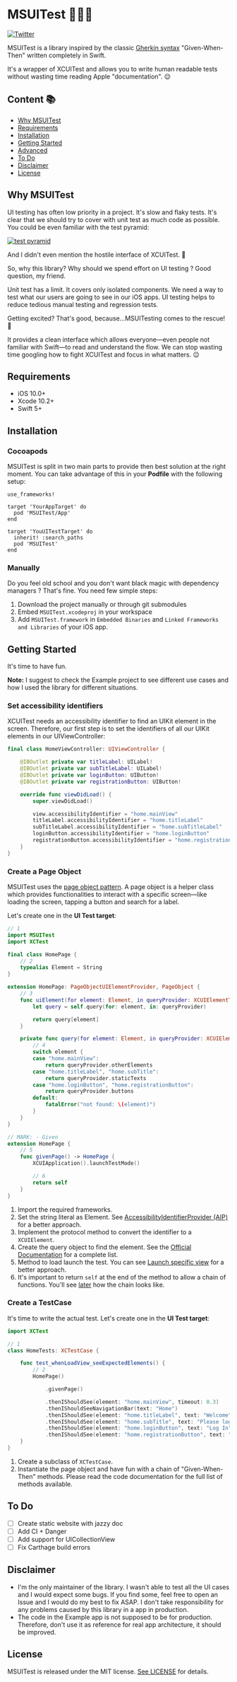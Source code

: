 # MSUITest 🤖🔎🐛

[![Twitter](https://img.shields.io/twitter/url/https/MarcoSantadev.svg?label=MarcoSantaDev&style=social)](https://twitter.com/MarcoSantaDev)

MSUITest is a library inspired by the classic [Gherkin syntax](http://docs.behat.org/en/v2.5/guides/1.gherkin.html) "Given-When-Then" written completely in Swift.

It's a wrapper of XCUITest and allows you to write human readable tests without wasting time reading Apple "documentation". 😌

## Content 📚

* [Why MSUITest](#why-msuitest)
* [Requirements](#requirements)
* [Installation](#installation)
* [Getting Started](#getting-started)
* [Advanced](Documentation/Advanced.md)
* [To Do](#to-do)
* [Disclaimer](#disclaimer)
* [License](#license)

## Why MSUITest

UI testing has often low priority in a project. It's slow and flaky tests. It's clear that we should try to cover with unit test as much code as possible. You could be even familiar with the test pyramid:

[![test pyramid](https://martinfowler.com/articles/practical-test-pyramid/testPyramid.png)](https://martinfowler.com/articles/practical-test-pyramid.html)

And I didn't even mention the hostile interface of XCUITest. 🤫

So, why this library? Why should we spend effort on UI testing ? Good question, my friend.

Unit test has a limit. It covers only isolated components. We need a way to test what our users are going to see in our iOS apps. UI testing helps to reduce tedious manual testing and regression tests.

Getting excited? That's good, because...MSUITesting comes to the rescue! 🎉

It provides a clean interface which allows everyone—even people not familiar with Swift—to read and understand the flow. We can stop wasting time googling how to fight XCUITest and focus in what matters. 😉

## Requirements

* iOS 10.0+
* Xcode 10.2+
* Swift 5+

## Installation

### Cocoapods

MSUITest is split in two main parts to provide then best solution at the right moment. You can take advantage of this in your **Podfile** with the following setup:

```
use_frameworks!

target 'YourAppTarget' do
  pod 'MSUITest/App'
end

target 'YouUITestTarget' do
  inherit! :search_paths
  pod 'MSUITest'
end

```

### Manually

Do you feel old school and you don't want black magic with dependency managers ? That's fine. You need few simple steps:

1. Download the project manually or through git submodules
2. Embed `MSUITest.xcodeproj` in your workspace
3. Add `MSUITest.framework` in `Embedded Binaries` and `Linked Frameworks and Libraries` of your iOS app.

## Getting Started

It's time to have fun.

**Note:**
I suggest to check the Example project to see different use cases and how I used the library for different situations.

### Set accessibility identifiers

XCUITest needs an accessibility identifier to find an UIKit element in the screen. Therefore, our first step is to set the identifiers of all our UIKit elements in our UIViewController:

```swift
final class HomeViewController: UIViewController {

    @IBOutlet private var titleLabel: UILabel!
    @IBOutlet private var subTitleLabel: UILabel!
    @IBOutlet private var loginButton: UIButton!
    @IBOutlet private var registrationButton: UIButton!

    override func viewDidLoad() {
        super.viewDidLoad()

        view.accessibilityIdentifier = "home.mainView"
        titleLabel.accessibilityIdentifier = "home.titleLabel"
        subTitleLabel.accessibilityIdentifier = "home.subTitleLabel"
        loginButton.accessibilityIdentifier = "home.loginButton"
        registrationButton.accessibilityIdentifier = "home.registrationButton"
    }
}
```

### Create a Page Object

MSUITest uses the [page object pattern](https://martinfowler.com/bliki/PageObject.html). A page object is a helper class which provides functionalities to interact with a specific screen—like loading the screen, tapping a button and search for a label.

Let's create one in the **UI Test target**:

```swift
// 1
import MSUITest
import XCTest

final class HomePage {
    // 2
    typealias Element = String
}

extension HomePage: PageObjectUIElementProvider, PageObject {
    // 3
    func uiElement(for element: Element, in queryProvider: XCUIElementTypeQueryProvider) -> XCUIElement {
        let query = self.query(for: element, in: queryProvider)

        return query[element]
    }

    private func query(for element: Element, in queryProvider: XCUIElementTypeQueryProvider) -> XCUIElementQuery {
        // 4
        switch element {
        case "home.mainView":
            return queryProvider.otherElements
        case "home.titleLabel", "home.subTitle":
            return queryProvider.staticTexts
        case "home.loginButton", "home.registrationButton":
            return queryProvider.buttons
        default:
            fatalError("not found: \(element)")
        }
    }
}

// MARK: - Given
extension HomePage {
    // 5
    func givenPage() -> HomePage {
        XCUIApplication().launchTestMode()

        // 6
        return self
    }
}
```

1. Import the required frameworks.
2. Set the string literal as Element. See [AccessibilityIdentifierProvider (AIP)](Documentation/Advanced.md#AccessibilityIdentifierProvider-(AIP)) for a better approach.
3. Implement the protocol method to convert the identifier to a `XCUIElement`.
4. Create the query object to find the element. See the [Official Documentation](https://developer.apple.com/documentation/xctest/xcuielementtypequeryprovider) for a complete list.
5. Method to load launch the test. You can see [Launch specific view](Documentation/Advanced.md#launch-specific-view) for a better approach.
6. It's important to return `self` at the end of the method to allow a chain of functions. You'll see [later](#create-a-testcase) how the chain looks like.

### Create a TestCase

It's time to write the actual test. Let's create one in the **UI Test target**:

```swift
import XCTest

// 1
class HomeTests: XCTestCase {

    func test_whenLoadView_seeExpectedElements() {
        // 2
        HomePage()

            .givenPage()

            .thenIShouldSee(element: "home.mainView", timeout: 0.3)
            .thenIShouldSeeNavigationBar(text: "Home")
            .thenIShouldSee(element: "home.titleLabel", text: "Welcome")
            .thenIShouldSee(element: "home.subTitle", text: "Please login")
            .thenIShouldSee(element: "home.loginButton", text: "Log In")
            .thenIShouldSee(element: "home.registrationButton", text: "Register")
    }
}
```

1. Create a subclass of `XCTestCase`.
2. Instantiate the page object and have fun with a chain of "Given-When-Then" methods. Please read the code documentation for the full list of methods available.

## To Do

- [ ] Create static website with jazzy doc
- [ ] Add CI + Danger
- [ ] Add support for UICollectionView
- [ ] Fix Carthage build errors

## Disclaimer

* I'm the only maintainer of the library. I wasn't able to test all the UI cases and I would expect some bugs. If you find some, feel free to open an Issue and I would do my best to fix ASAP. I don't take responsibility for any problems caused by this library in a app in production.
* The code in the Example app is not supposed to be for production. Therefore, don't use it as reference for real app architecture, it should be improved.

## License

MSUITest is released under the MIT license. [See LICENSE](LICENSE) for details.
